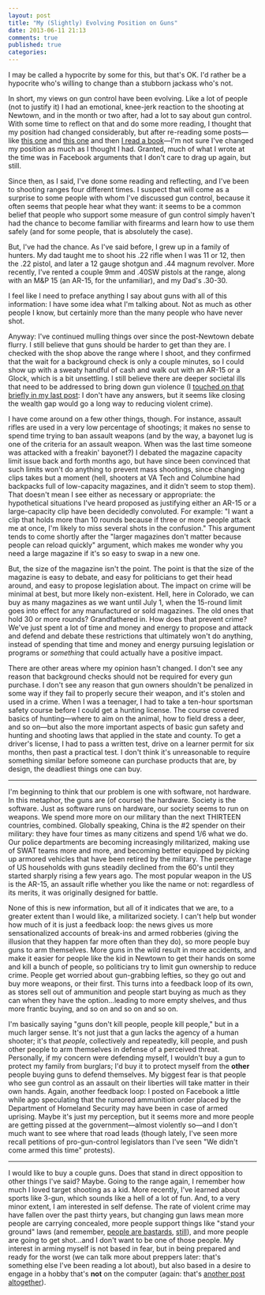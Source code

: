 ```yaml
---
layout: post
title: "My (Slightly) Evolving Position on Guns"
date: 2013-06-11 21:13
comments: true
published: true
categories: 
---
```

I may be called a hypocrite by some for this, but that's OK. I'd rather be a hypocrite who's willing to change than a stubborn jackass who's not.

In short, my views on gun control have been evolving. Like a lot of people (not to justify it) I had an emotional, knee-jerk reaction to the shooting at Newtown, and in the month or two after, had a lot to say about gun control. With some time to reflect on that and do some more reading, I thought that my position had changed considerably, but after re-reading some posts—like [this one](/2012/12/guns-and-whatnot) and [this one](/2013/02/guns) and then [I read a book](/2013/05/glenn-beck-control)—I'm not sure I've changed my position as much as I thought I had. Granted, much of what I wrote at the time was in Facebook arguments that I don't care to drag up again, but still.

Since then, as I said, I've done some reading and reflecting, and I've been to shooting ranges four different times. I suspect that will come as a surprise to some people with whom I've discussed gun control, because it often seems that people hear what they want: it seems to be a common belief that people who support some measure of gun control simply haven't had the chance to become familiar with firearms and learn how to use them safely (and for some people, that is absolutely the case).

But, I've had the chance. As I've said before, I grew up in a family of hunters. My dad taught me to shoot his .22 rifle when I was 11 or 12, then the .22 pistol, and later a 12 gauge shotgun and .44 magnum revolver. More recently, I've rented a couple 9mm and .40SW pistols at the range, along with an M&P 15 (an AR-15, for the unfamiliar), and my Dad's .30-30.

I feel like I need to preface anything I say about guns with all of this information: I have some idea what I'm talking about. Not as much as other people I know, but certainly more than the many people who have never shot.

Anyway: I've continued mulling things over since the post-Newtown debate flurry. I still believe that guns should be harder to get than they are. I checked with the shop above the range where I shoot, and they confirmed that the wait for a background check is only a couple minutes, so I could show up with a sweaty handful of cash and walk out with an AR-15 or a Glock, which is a bit unsettling. I still believe there are deeper societal ills that need to be addressed to bring down gun violence (I [touched on that briefly in my last post](/2013/02/guns/): I don't have any answers, but it seems like closing the wealth gap would go a long way to reducing violent crime).

I have come around on a few other things, though. For instance, assault rifles are used in a very low percentage of shootings; it makes no sense to spend time trying to ban assault weapons (and by the way, a bayonet lug is one of the criteria for an assault weapon. When was the last time someone was attacked with a freakin' bayonet?) I debated the magazine capacity limit issue back and forth months ago, but have since been convinced that such limits won't do anything to prevent mass shootings, since changing clips takes but a moment (hell, shooters at VA Tech and Columbine had backpacks full of low-capacity magazines, and it didn't seem to stop them). That doesn't mean I see either as necessary or appropriate: the hypothetical situations I've heard proposed as justifying either an AR-15 or a large-capacity clip have been decidedly convoluted. For example: "I want a clip that holds more than 10 rounds because if three or more people attack me at once, I'm likely to miss several shots in the confusion." This argument tends to come shortly after the "larger magazines don't matter because people can reload quickly" argument, which makes me wonder why you need a large magazine if it's so easy to swap in a new one.

But, the size of the magazine isn't the point. The point is that the size of the magazine is easy to debate, and easy for politicians to get their head around, and easy to propose legislation about. The impact on crime will be minimal at best, but more likely non-existent. Hell, here in Colorado, we can buy as many magazines as we want until July 1, when the 15-round limit goes into effect for any manufactured or sold magazines. The old ones that hold 30 or more rounds? Grandfathered in. How does that prevent crime? We've just spent a lot of time and money and energy to propose and attack and defend and debate these restrictions that ultimately won't do anything, instead of spending that time and money and energy pursuing legislation or programs or *something* that could actually have a positive impact.

There are other areas where my opinion hasn't changed. I don't see any reason that background checks should not be required for every gun purchase. I don't see any reason that gun owners shouldn't be penalized in some way if they fail to properly secure their weapon, and it's stolen and used in a crime. When I was a teenager, I had to take a ten-hour sportsman safety course before I could get a hunting license. The course covered basics of hunting—where to aim on the animal, how to field dress a deer, and so on—but also the more important aspects of basic gun safety and hunting and shooting laws that applied in the state and county. To get a driver's license, I had to pass a written test, drive on a learner permit for six months, then past a practical test. I don't think it's unreasonable to require something similar before someone can purchase products that are, by design, the deadliest things one can buy.

----

I'm beginning to think that our problem is one with software, not hardware. In this metaphor, the guns are (of course) the hardware. Society is the software. Just as software runs on hardware, our society seems to run on weapons. We spend more more on our military than the next THIRTEEN countries, combined. Globally speaking, China is the #2 spender on their military: they have four times as many citizens and spend 1/6 what we do. Our police departments are becoming increasingly militarized, making use of SWAT teams more and more, and becoming better equipped by picking up armored vehicles that have been retired by the military. The percentage of US households with guns steadily declined from the 60's until they started sharply rising a few years ago. The most popular weapon in the US is the AR-15, an assault rifle whether you like the name or not: regardless of its merits, it was originally designed for battle.

None of this is new information, but all of it indicates that we are, to a greater extent than I would like, a militarized society. I can't help but wonder how much of it is just a feedback loop: the news gives us more sensationalized accounts of break-ins and armed robberies (giving the illusion that they happen far more often than they do), so more people buy guns to arm themselves. More guns in the wild result in more accidents, and make it easier for people like the kid in Newtown to get their hands on some and kill a bunch of people, so politicians try to limit gun ownership to reduce crime. People get worried about gun-grabbing lefties, so they go out and buy more weapons, or their first. This turns into a feedback loop of its own, as stores sell out of ammunition and people start buying as much as they can when they have the option…leading to more empty shelves, and thus more frantic buying, and so on and so on and so on.

I'm basically saying "guns don't kill people, people kill people," but in a much larger sense. It's not just that a gun lacks the agency of a human shooter; it's that *people*, collectively and repeatedly, kill people, and push other people to arm themselves in defense of a perceived threat. Personally, if my concern were defending myself, I wouldn't buy a gun to protect my family from burglars; I'd buy it to protect myself from the **other** people buying guns to defend themselves. My biggest fear is that people who see gun control as an assault on their liberties will take matter in their own hands. Again, another feedback loop: I posted on Facebook a little while ago speculating that the rumored ammunition order placed by the Department of Homeland Security may have been in case of armed uprising. Maybe it's just my perception, but it seems more and more people are getting pissed at the government—almost violently so—and I don't much want to see where that road leads (though lately, I've seen more recall petitions of pro-gun-control legislators than I've seen "We didn't come armed this time" protests).

----

I would like to buy a couple guns. Does that stand in direct opposition to other things I've said? Maybe. Going to the range again, I remember how much I loved target shooting as a kid. More recently, I've learned about sports like 3-gun, which sounds like a hell of a lot of fun. And, to a very minor extent, I am interested in self defense. The rate of violent crime may have fallen over the past thirty years, but changing gun laws mean more people are carrying concealed, more people support things like "stand your ground" laws (and remember, [people are bastards](/2012/11/followup-bastards), [still](/2013/06/people-are-still-bastards/)), and more people are going to get shot…and I don't want to be one of those people. My interest in arming myself is not based in fear, but in being prepared and ready for the worst (we can talk more about preppers later: that's something else I've been reading a lot about), but also based in a desire to engage in a hobby that's **not** on the computer (again: that's [another post altogether](/2011/09/i-need-hobby)).